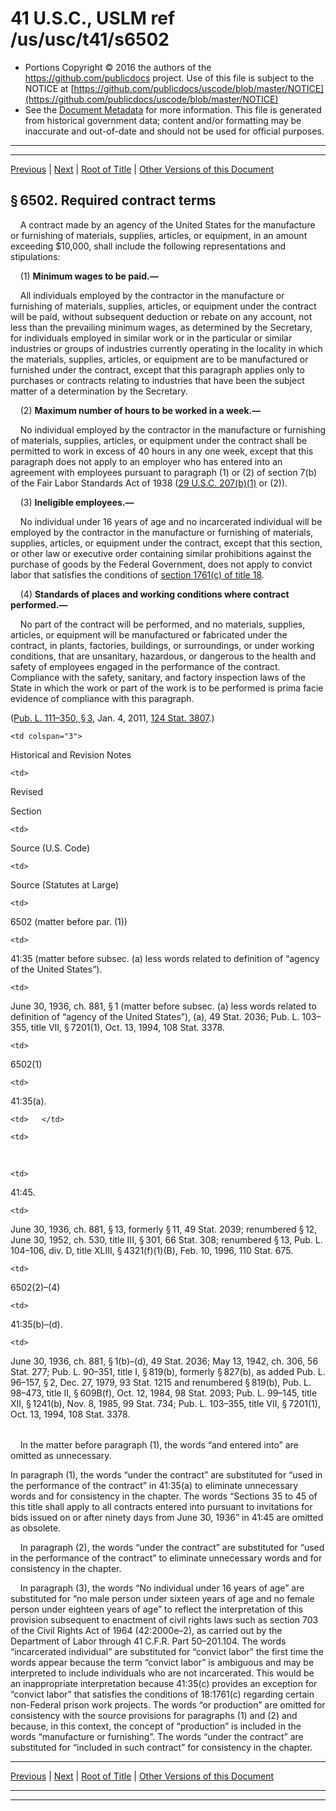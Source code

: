 ---
---

# 41 U.S.C., USLM ref /us/usc/t41/s6502

* Portions Copyright © 2016 the authors of the https://github.com/publicdocs project.
  Use of this file is subject to the NOTICE at [https://github.com/publicdocs/uscode/blob/master/NOTICE](https://github.com/publicdocs/uscode/blob/master/NOTICE)
* See the [Document Metadata](././../../../../..//README.md) for more information.
  This file is generated from historical government data; content and/or formatting may be inaccurate and out-of-date and should not be used for official purposes.

----------
----------

[Previous](./../../../../..//us/usc/t41/stII/ch65/m__us_usc_t41_s6501.md) | [Next](./../../../../..//us/usc/t41/stII/ch65/m__us_usc_t41_s6503.md) | [Root of Title](./../../../../../) | [Other Versions of this Document](https://publicdocs.github.io/go/links?ns=uslm&ref=%2Fus%2Fusc%2Ft41%2Fs6502)

## § 6502. Required contract terms

    A contract made by an agency of the United States for the manufacture or furnishing of materials, supplies, articles, or equipment, in an amount exceeding $10,000, shall include the following representations and stipulations:

    (1) __Minimum wages to be paid.—__ 

    All individuals employed by the contractor in the manufacture or furnishing of materials, supplies, articles, or equipment under the contract will be paid, without subsequent deduction or rebate on any account, not less than the prevailing minimum wages, as determined by the Secretary, for individuals employed in similar work or in the particular or similar industries or groups of industries currently operating in the locality in which the materials, supplies, articles, or equipment are to be manufactured or furnished under the contract, except that this paragraph applies only to purchases or contracts relating to industries that have been the subject matter of a determination by the Secretary.

    (2) __Maximum number of hours to be worked in a week.—__ 

    No individual employed by the contractor in the manufacture or furnishing of materials, supplies, articles, or equipment under the contract shall be permitted to work in excess of 40 hours in any one week, except that this paragraph does not apply to an employer who has entered into an agreement with employees pursuant to paragraph (1) or (2) of section 7(b) of the Fair Labor Standards Act of 1938 ([29 U.S.C. 207(b)(1)][/us/usc/t29/s207/b/1] or (2)).

    (3) __Ineligible employees.—__ 

    No individual under 16 years of age and no incarcerated individual will be employed by the contractor in the manufacture or furnishing of materials, supplies, articles, or equipment under the contract, except that this section, or other law or executive order containing similar prohibitions against the purchase of goods by the Federal Government, does not apply to convict labor that satisfies the conditions of [section 1761(c) of title 18][/us/usc/t18/s1761/c].

    (4) __Standards of places and working conditions where contract performed.—__ 

    No part of the contract will be performed, and no materials, supplies, articles, or equipment will be manufactured or fabricated under the contract, in plants, factories, buildings, or surroundings, or under working conditions, that are unsanitary, hazardous, or dangerous to the health and safety of employees engaged in the performance of the contract. Compliance with the safety, sanitary, and factory inspection laws of the State in which the work or part of the work is to be performed is prima facie evidence of compliance with this paragraph.

([Pub. L. 111–350, § 3][/us/pl/111/350/s3], Jan. 4, 2011, [124 Stat. 3807][/us/stat/124/3807].)

<table>

  <tr>

    <td colspan="3"> 

Historical and Revision Notes  </td>

  </tr>

  <tr>

    <td> 

Revised

Section  </td>

    <td> 

Source (U.S. Code)  </td>

    <td> 

Source (Statutes at Large)  </td>

  </tr>

  <tr>

    <td> 

6502 (matter before par. (1))  </td>

    <td> 

41:35 (matter before subsec. (a) less words related to definition of “agency of the United States”).  </td>

    <td> 

June 30, 1936, ch. 881, § 1 (matter before subsec. (a) less words related to definition of “agency of the United States”), (a), 49 Stat. 2036; Pub. L. 103–355, title VII, § 7201(1), Oct. 13, 1994, 108 Stat. 3378.  </td>

  </tr>

  <tr>

    <td> 

6502(1)  </td>

    <td> 

41:35(a).  </td>

    <td>   </td>

  </tr>

  <tr>

    <td> 

   </td>

    <td> 

41:45.  </td>

    <td> 

June 30, 1936, ch. 881, § 13, formerly § 11, 49 Stat. 2039; renumbered § 12, June 30, 1952, ch. 530, title III, § 301, 66 Stat. 308; renumbered § 13, Pub. L. 104–106, div. D, title XLIII, § 4321(f)(1)(B), Feb. 10, 1996, 110 Stat. 675.  </td>

  </tr>

  <tr>

    <td> 

6502(2)–(4)  </td>

    <td> 

41:35(b)–(d).  </td>

    <td> 

June 30, 1936, ch. 881, § 1(b)–(d), 49 Stat. 2036; May 13, 1942, ch. 306, 56 Stat. 277; Pub. L. 90–351, title I, § 819(b), formerly § 827(b), as added Pub. L. 96–157, § 2, Dec. 27, 1979, 93 Stat. 1215 and renumbered § 819(b), Pub. L. 98–473, title II, § 609B(f), Oct. 12, 1984, 98 Stat. 2093; Pub. L. 99–145, title XII, § 1241(b), Nov. 8, 1985, 99 Stat. 734; Pub. L. 103–355, title VII, § 7201(1), Oct. 13, 1994, 108 Stat. 3378.  </td>

  </tr>

</table>

    In the matter before paragraph (1), the words “and entered into” are omitted as unnecessary.

In paragraph (1), the words “under the contract” are substituted for “used in the performance of the contract” in 41:35(a) to eliminate unnecessary words and for consistency in the chapter. The words “Sections 35 to 45 of this title shall apply to all contracts entered into pursuant to invitations for bids issued on or after ninety days from June 30, 1936” in 41:45 are omitted as obsolete.

    In paragraph (2), the words “under the contract” are substituted for “used in the performance of the contract” to eliminate unnecessary words and for consistency in the chapter.

    In paragraph (3), the words “No individual under 16 years of age” are substituted for “no male person under sixteen years of age and no female person under eighteen years of age” to reflect the interpretation of this provision subsequent to enactment of civil rights laws such as section 703 of the Civil Rights Act of 1964 (42:2000e–2), as carried out by the Department of Labor through 41 C.F.R. Part 50–201.104. The words “incarcerated individual” are substituted for “convict labor” the first time the words appear because the term “convict labor” is ambiguous and may be interpreted to include individuals who are not incarcerated. This would be an inappropriate interpretation because 41:35(c) provides an exception for “convict labor” that satisfies the conditions of 18:1761(c) regarding certain non-Federal prison work projects. The words “or production” are omitted for consistency with the source provisions for paragraphs (1) and (2) and because, in this context, the concept of “production” is included in the words “manufacture or furnishing”. The words “under the contract” are substituted for “included in such contract” for consistency in the chapter.

----------

[Previous](./../../../../..//us/usc/t41/stII/ch65/m__us_usc_t41_s6501.md) | [Next](./../../../../..//us/usc/t41/stII/ch65/m__us_usc_t41_s6503.md) | [Root of Title](./../../../../../) | [Other Versions of this Document](https://publicdocs.github.io/go/links?ns=uslm&ref=%2Fus%2Fusc%2Ft41%2Fs6502)

----------
----------

[/us/usc/t29/s207/b/1]: https://publicdocs.github.io/go/links?ns=uslm&ref=%2Fus%2Fusc%2Ft29%2Fs207%2Fb%2F1
[/us/usc/t18/s1761/c]: https://publicdocs.github.io/go/links?ns=uslm&ref=%2Fus%2Fusc%2Ft18%2Fs1761%2Fc
[/us/pl/111/350/s3]: https://publicdocs.github.io/go/links?ns=uslm&ref=%2Fus%2Fpl%2F111%2F350%2Fs3
[/us/stat/124/3807]: https://publicdocs.github.io/go/links?ns=uslm&ref=%2Fus%2Fstat%2F124%2F3807


